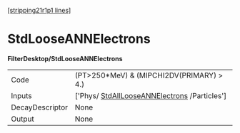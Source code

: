 [[stripping21r1p1 lines]](./stripping21r1p1-index)

# StdLooseANNElectrons

**FilterDesktop/StdLooseANNElectrons**

|                 |                                                                                             |
|-----------------|---------------------------------------------------------------------------------------------|
| Code            | (PT\>250\*MeV) & (MIPCHI2DV(PRIMARY) \> 4.)                                                 |
| Inputs          | ['Phys/ [StdAllLooseANNElectrons](./stripping21r1p1-stdalllooseannelectrons) /Particles'] |
| DecayDescriptor | None                                                                                        |
| Output          | None                                                                                        |
